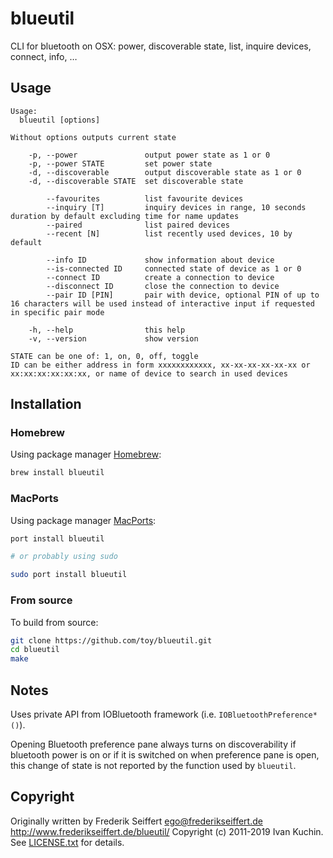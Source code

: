 # blueutil

CLI for bluetooth on OSX: power, discoverable state, list, inquire devices, connect, info, …

## Usage

```
Usage:
  blueutil [options]

Without options outputs current state

    -p, --power               output power state as 1 or 0
    -p, --power STATE         set power state
    -d, --discoverable        output discoverable state as 1 or 0
    -d, --discoverable STATE  set discoverable state

        --favourites          list favourite devices
        --inquiry [T]         inquiry devices in range, 10 seconds duration by default excluding time for name updates
        --paired              list paired devices
        --recent [N]          list recently used devices, 10 by default

        --info ID             show information about device
        --is-connected ID     connected state of device as 1 or 0
        --connect ID          create a connection to device
        --disconnect ID       close the connection to device
        --pair ID [PIN]       pair with device, optional PIN of up to 16 characters will be used instead of interactive input if requested in specific pair mode

    -h, --help                this help
    -v, --version             show version

STATE can be one of: 1, on, 0, off, toggle
ID can be either address in form xxxxxxxxxxxx, xx-xx-xx-xx-xx-xx or xx:xx:xx:xx:xx:xx, or name of device to search in used devices
```

## Installation

### Homebrew

Using package manager [Homebrew](https://brew.sh/):

```sh
brew install blueutil
```

### MacPorts

Using package manager [MacPorts](https://www.macports.org/):

```sh
port install blueutil

# or probably using sudo

sudo port install blueutil
```

### From source

To build from source:

```sh
git clone https://github.com/toy/blueutil.git
cd blueutil
make
```

## Notes

Uses private API from IOBluetooth framework (i.e. `IOBluetoothPreference*()`).

Opening Bluetooth preference pane always turns on discoverability if bluetooth power is on or if it is switched on when preference pane is open, this change of state is not reported by the function used by `blueutil`.

## Copyright

Originally written by Frederik Seiffert ego@frederikseiffert.de http://www.frederikseiffert.de/blueutil/
Copyright (c) 2011-2019 Ivan Kuchin. See [LICENSE.txt](LICENSE.txt) for details.
